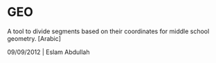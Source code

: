 # GEO

A tool to divide segments based on their coordinates for middle school geometry. [Arabic]

09/09/2012 | Eslam Abdullah
